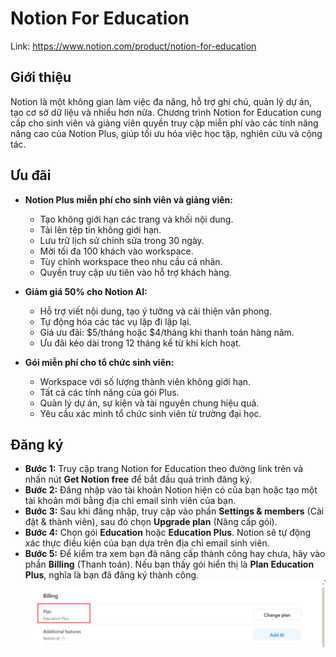 # Notion For Education

Link: https://www.notion.com/product/notion-for-education

## Giới thiệu

Notion là một không gian làm việc đa năng, hỗ trợ ghi chú, quản lý dự án, tạo cơ sở dữ liệu và nhiều hơn nữa. Chương trình Notion for Education cung cấp cho sinh viên và giảng viên quyền truy cập miễn phí vào các tính năng nâng cao của Notion Plus, giúp tối ưu hóa việc học tập, nghiên cứu và cộng tác.

## Ưu đãi

* **Notion Plus miễn phí cho sinh viên và giảng viên:**
  - Tạo không giới hạn các trang và khối nội dung.
  - Tải lên tệp tin không giới hạn.
  - Lưu trữ lịch sử chỉnh sửa trong 30 ngày.
  - Mời tối đa 100 khách vào workspace.
  - Tùy chỉnh workspace theo nhu cầu cá nhân.
  - Quyền truy cập ưu tiên vào hỗ trợ khách hàng.

* **Giảm giá 50% cho Notion AI:**
  - Hỗ trợ viết nội dung, tạo ý tưởng và cải thiện văn phong.
  - Tự động hóa các tác vụ lặp đi lặp lại.
  - Giá ưu đãi: $5/tháng hoặc $4/tháng khi thanh toán hàng năm.
  - Ưu đãi kéo dài trong 12 tháng kể từ khi kích hoạt.

* **Gói miễn phí cho tổ chức sinh viên:**
  - Workspace với số lượng thành viên không giới hạn.
  - Tất cả các tính năng của gói Plus.
  - Quản lý dự án, sự kiện và tài nguyên chung hiệu quả.
  - Yêu cầu xác minh tổ chức sinh viên từ trường đại học.

## Đăng ký

- **Bước 1:** Truy cập trang Notion for Education theo đường link trên và nhấn nút **Get Notion free** để bắt đầu quá trình đăng ký.
- **Bước 2:** Đăng nhập vào tài khoản Notion hiện có của bạn hoặc tạo một tài khoản mới bằng địa chỉ email sinh viên của bạn.
- **Bước 3:** Sau khi đăng nhập, truy cập vào phần **Settings & members** (Cài đặt & thành viên), sau đó chọn **Upgrade plan** (Nâng cấp gói).
- **Bước 4:** Chọn gói **Education** hoặc **Education Plus**. Notion sẽ tự động xác thực điều kiện của bạn dựa trên địa chỉ email sinh viên.
- **Bước 5:** Để kiểm tra xem bạn đã nâng cấp thành công hay chưa, hãy vào phần **Billing** (Thanh toán). Nếu bạn thấy gói hiển thị là **Plan Education Plus**, nghĩa là bạn đã đăng ký thành công.
![alt text](images/image-7.png)
